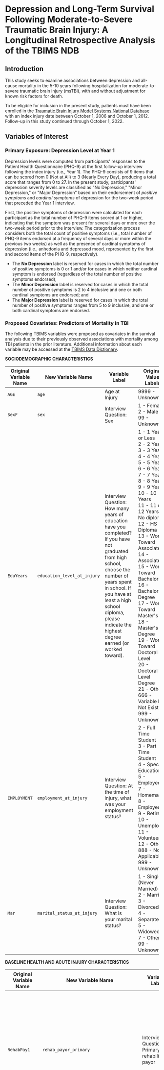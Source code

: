 # Depression and Long-Term Survival Following Moderate-to-Severe Traumatic Brain Injury: A Longitudinal Retrospective Analysis of the TBIMS NDB

## Introduction
This study seeks to examine associations between depression and all-cause mortality in the 5-10 years following hospitalization for moderate-to-severe traumatic brain injury (msTBI), with and without adjustment for known risk factors for death.

To be eligible for inclusion in the present study, patients must have been enrolled in the [Traumatic Brain Injury Model Systems National Database](https://www.tbindsc.org/) with an index injury date between October 1, 2006 and October 1, 2012. Follow-up in this study continued through October 1, 2022.

## Variables of Interest

### Primary Exposure: Depression Level at Year 1
Depression levels were computed from participants' responses to the Patient Health Questionnaire (PHQ-9) at the first follow-up interview following the index injury (i.e., Year 1). The PHQ-9 consists of 9 items that can be scored from 0 (Not at All) to 3 (Nearly Every Day), producing a total score that ranges from 0 to 27. In the present study, participants' depression severity levels are classified as "No Depression," "Minor Depression," or "Major Depression" based on their endorsement of *positive symptoms* and *cardinal symptoms* of depression for the two-week period that preceded the Year 1 interview. 

First, the positive symptoms of depression were calculated for each participant as the total number of PHQ-9 items scored at 1 or higher, indicating that the symptom was present for several days or more over the two-week period prior to the interview. The categorization process considers both the total count of positive symptoms (i.e., total number of PHQ-9 items endorsed at a frequency of several days or more within the previous two weeks) as well as the presence of cardinal symptoms of depression (i.e., anhedonia and depressed mood, represented by the first and second items of the PHQ-9, respectively). 

- The **No Depression** label is reserved for cases in which the total number of positive symptoms is 0 or 1 and/or for cases in which neither cardinal symptom is endorsed (regardless of the total number of positive symptoms endorsed);
- The **Minor Depression** label is reserved for cases in which the total number of positive symptoms is 2 to 4 inclusive and one or both cardinal symptoms are endorsed; and
- The **Major Depression** label is reserved for cases in which the total number of positive symptoms ranges from 5 to 9 inclusive, and one or both cardinal symptoms are endorsed.

### Proposed Covariates: Predictors of Mortality in TBI
The following TBIMS variables were proposed as covariates in the survival analysis due to their previously observed associations with mortality among TBI patients in the prior literature. Additional information about each variable may be accessed at the [TBIMS Data Dictionary](https://hub.tbindsc.org/tbimsdatadictionary/Home).

**SOCIODEMOGRAPHIC CHARACTERISTICS**

| Original Variable Name | New Variable Name | Variable Label                                | Original Value Labels |
|------------------------|-------------------|-----------------------------------------------|-----------------------|
| `AGE`                  | `age`             | Age at Injury                                 | 9999 - Unknown        |
| `SexF`                 | `sex`             | Interview Question: Sex                       | 1 - Female<br>2 - Male<br>99 - Unknown |
| `EduYears`            | `education_level_at_injury` | Interview Question: How many years of education have you completed? If you have not graduated from high school, choose the number of years spent in school. If you have at least a high school diploma, please indicate the highest degree earned (or worked toward). | 1 - 1 Year or Less<br>2 - 2 Years<br>3 - 3 Years<br>4 - 4 Years<br>5 - 5 Years<br>6 - 6 Years<br>7 - 7 Years<br>8 - 8 Years<br>9 - 9 Years<br>10 - 10 Years<br>11 - 11 or 12 Years: No diploma<br>12 - HS Diploma<br>13 - Work Toward Associate's<br>14 - Associate's<br>15 - Work Toward Bachelor's<br>16 - Bachelor's Degree<br>17 - Work Toward Master's<br>18 - Master's Degree<br>19 - Work Toward Doctoral Level<br>20 - Doctoral Level Degree<br>21 - Other<br>666 - Variable Did Not Exist<br>999 - Unknown |
| `EMPLOYMENT`           | `employment_at_injury` | Interview Question: At the time of injury, what was your employment status? | 2 - Full Time Student<br>3 - Part Time Student<br>4 - Special Education<br>5 - Employed<br>7 - Homemaker<br>8 - Employed<br>9 - Retired<br>10 - Unemployed<br>11 - Volunteer<br>12 - Other<br>888 - Not Applicable<br>999 - Unknown |
| `Mar`                  | `marital_status_at_injury` | Interview Question: What is your marital status? | 1 - Single (Never Married)<br>2 - Married<br>3 - Divorced<br>4 - Separated<br>5 - Widowed<br>7 - Other<br>99 - Unknown |

**BASELINE HEALTH AND ACUTE INJURY CHARACTERISTICS**

| Original Variable Name | New Variable Name | Variable Label                                | Original Value Labels |
|------------------------|-------------------|-----------------------------------------------|-----------------------|
| `RehabPay1`            | `rehab_payor_primary` | Interview Question: Primary rehabilitation payor                                 | 1 - Medicare<br>2 - Medicaid<br>3 - Workers' Compensation<br>4 - Private Insurance<br>7 - Self or Private Pay<br>8 - State or County<br>10 - Auto Insurance<br>14 - Charity<br>15 - Other<br>55 - Payor Source Pending<br>999 - Unknown |
| `Cause`                | `cause_of_injury` | Interview Question: Cause of injury          | 1 - Motor Vehicle<br>2 - Motorcycle<br>3 - Bicycle<br>4 - All-Terrain Vehicle (ATV) and All-Terrain Cycle (ATC)<br>5 - Other Vehicular: Unclassified<br>10 - Gunshot Wound<br>11 - Assaults With Blunt Instrument<br>12 - Other Violence<br>13 - Water Sports<br>14 - Field/Track Sports<br>15 - Gymnastic Activities<br>16 - Winter Sports<br>17 - Air Sports<br>18 - Other Sports<br>19 - Fall<br>20 - Hit By Falling/Flying Object<br>21 - Pedestrian<br>22 - Other Unclassified<br>999 - Unknown |
| `PROBLEMUse`           | `problematic_substance_use` | Interview Question: Substance Problem Use | 0 - No<br>1 - Yes<br>77 - Refused<br>99 - Unknown |
| `PROBLEMUseF`          | `problematic_substance_use` | Interview Question: Substance Problem Use | 0 - No<br>1 - Yes<br>99 - Unknown |
| `Suicide`              | `suicide_attempt_hx_lifetime_at_injury` | Interview Question: Have you ever attempted suicide? | 0 - No<br>1 - Yes<br>66 - Variable Did Not Exist<br>77 - Refused<br>88 - Not Applicable<br>99 - Unknown |
| `SuicidePrior`              | `suicide_attempt_hx_past_year_at_injury` | Interview Question: If yes, did you attempt suicide in the year before the injury? | 0 - No<br>1 - Yes<br>66 - Variable Did Not Exist<br>77 - Refused<br>88 - Not Applicable<br>99 - Unknown |

**FUNCTIONAL INDEPENDENCE AT YEAR 1**

| Original Variable Name | New Variable Name | Variable Label                                | Original Value Labels |
|------------------------|-------------------|-----------------------------------------------|-----------------------|
| `DRSF`                 | `drs_total_at_followup` | Interview Question: Disability Rating Scale Follow-up  | 999 - Unknown |
| `FIMTOTF`              | `fim_total_at_followup` | Interview Question: FIM Total (New) Follow-up | 9999 - Unknown |
| `GOSEF`                 | `gose_total_at_followup` | Interview Question: GOS-E Incl. Expired | 1 - Dead<br>2 - Vegetative State (VS)<br>3 - Lower Severe Disability (LSD)<br>4 - Upper Severe Disability (USD)<br>5 - Lower Moderate Disability (LMD)<br>6 - Upper Moderate Disability (UMD)<br>7 - Lower Good Recovery (LGR)<br>8 - Upper Good Recovery <UGR)<br>66 - Variable Did Not Exist<br>99 - Unknown |

**DEPRESSION AT YEAR 1**

| Original Variable Name | New Variable Name | Variable Label                                | Original Value Labels |
|------------------------|-------------------|-----------------------------------------------|-----------------------|
| `SuicideF`             | `suicide_attempt_hx_past_year_at_followup` | Interview Question: In the past year, have you attempted suicide? | 0 - No<br>1 - Yes<br>66 - Variable Did Not Exist<br>77 - Refused<br>88 - Not Applicable: Variable not due this year<br>99 - Unknown |
| `PHQPleasureF`         | `phq1` | Interview Question: a. Little interest or pleasure in doing things | 0 - Not at All<br>1 - Several Days<br>2 - More Than Half of the Days<br>3 - Nearly Every Day<br>66 - Variable Did Not Exist<br>81 - Not Applicable<br>82 - Not Applicable: No data from person with TBI<br>99 - Unknown |
| `PHQDownF`             | `phq2` | Interview Question: b. Feeling down, depressed, or hopeless | 0 - Not at All<br>1 - Several Days<br>2 - More Than Half of the Days<br>3 - Nearly Every Day<br>66 - Variable Did Not Exist<br>81 - Not Applicable<br>82 - Not Applicable: No data from person with TBI<br>99 - Unknown |
| `PHQSleepF`             | `phq3` | Interview Question: c. Trouble falling or staying asleep, or sleeping too much | 0 - Not at All<br>1 - Several Days<br>2 - More Than Half of the Days<br>3 - Nearly Every Day<br>66 - Variable Did Not Exist<br>81 - Not Applicable<br>82 - Not Applicable: No data from person with TBI<br>99 - Unknown |
| `PHQTiredF`             | `phq4` | Interview Question: d. Feeling tired or having little energy | 0 - Not at All<br>1 - Several Days<br>2 - More Than Half of the Days<br>3 - Nearly Every Day<br>66 - Variable Did Not Exist<br>81 - Not Applicable<br>82 - Not Applicable: No data from person with TBI<br>99 - Unknown |
| `PHQEatF`               | `phq5` | Interview Question: e. Poor appetite or overeating | 0 - Not at All<br>1 - Several Days<br>2 - More Than Half of the Days<br>3 - Nearly Every Day<br>66 - Variable Did Not Exist<br>81 - Not Applicable<br>82 - Not Applicable: No data from person with TBI<br>99 - Unknown |
| `PHQBadF`               | `phq6` | Interview Question: f. Feeling bad about yourself or that you are a failure or have let yourself or your family down | 0 - Not at All<br>1 - Several Days<br>2 - More Than Half of the Days<br>3 - Nearly Every Day<br>66 - Variable Did Not Exist<br>81 - Not Applicable<br>82 - Not Applicable: No data from person with TBI<br>99 - Unknown |
| `PHQConcentrateF`       | `phq7` | Interview Question: g. Trouble concentrating on things, such as reading the newspaper or watching television | 0 - Not at All<br>1 - Several Days<br>2 - More Than Half of the Days<br>3 - Nearly Every Day<br>66 - Variable Did Not Exist<br>81 - Not Applicable<br>82 - Not Applicable: No data from person with TBI<br>99 - Unknown |
| `PHQSlowF`              | `phq8` | Interview Question: h. Moving or speaking so slowly that other people could have noticed. Or the opposite - being so fidgety or restless that you have been moving around a lot more than usual | 0 - Not at All<br>1 - Several Days<br>2 - More Than Half of the Days<br>3 - Nearly Every Day<br>66 - Variable Did Not Exist<br>81 - Not Applicable<br>82 - Not Applicable: No data from person with TBI<br>99 - Unknown |
| `PHQDeadF`             | `phq9` | Interview Question: i. Thoughts that you would be better off dead or hurting yourself in some way | 0 - Not at All<br>1 - Several Days<br>2 - More Than Half of the Days<br>3 - Nearly Every Day<br>66 - Variable Did Not Exist<br>81 - Not Applicable<br>82 - Not Applicable: No data from person with TBI<br>99 - Unknown |

### Additional TBIMS Variables

| Original Variable Name | New Variable Name | Variable Label                                       | Original Value Labels |
|------------------------|-------------------|------------------------------------------------------|-----------------------|
| `Mod1id`               | `id`              | Interview Question: ID Number for Participant Record |                       |
| `FollowUpPeriod`       | `data_collection_period` | Interview Question: Follow-up period | 1 - Year 1<br>2 - Year 2<br>5 - Year 5<br>10 - Year 10<br>15 - Year 15<br>20 - Year 20<br>25 - Year 25<br>30 - Year 30<br>35 - Year 35 |
| `Birth`                | `date_of_birth`   | Interview Question: What is your date of birth?      | 9999-09-09 - Unknown |
| `Injury`               | `date_of_injury`  | Interview Question: Date of injury | 9999-09-09 - Unknown |
| `Followup`             | `date_of_followup` | Interview Question: Follow-up evaluation date | 4444-04-04 - Expired<br>5555-05-05 - Withdrew Authorization<br>7777-07-07 - Not Applicable: Includes refused, incarcerated, and lost<br>8888-08-08 - Not Applicable: Other<br>9999-09-09 - Unknown         |
| `Death`                | `date_of_death`   | Interview Question: Date of death             | 8888-08-08 - Not Applicable<br>9999-09-09 - Unknown |
| `DeathF`               | `date_of_death`   | Interview Question: Date of death | 4444-04-04 - Expired: Date Unknown<br>8888-08-08 - Not Applicable: Person Alive<br>9999-09-09 - Unknown |
| `IntStatus`            | `status_at_followup` | Interview Question: Interview status | 1 - Followed<br>2 - Lost<br>3 - Refused<br>4 - Incarcerated<br>5 - Withdrew<br>6 - Expired<br>7 - No Funding |

The present study utilizes a retrospective observational design and draws data from the [Traumatic Brain Injury Model Systems](https://msktc.org/about-model-systems/TBI) (TBIMS) longitudinal cohort study. The TBIMS is a well-established multi-center research initiative with extensive data from individuals with TBI throughout the United States.  Time-to-event is assessed using Cox proportional hazards modeling.

## Notebooks and Scripts
The provided scripts should be run in the sequential order specified by the file names to ensure the successful execution of the analysis workflow. The scripts are designed to perform the following operations:

1. **Preprocessing (`01_preprocessing.qmd`):** This initial script prepares the dataset for subsequent analyses via data cleaning, handling missing values, and imputing Year 1 values to previous and subsequent observations. To ensure reproducibility of results, request and use the `TBIMS_2023Q2_SPSS` Form 1 and Form 2 files as the raw data input for this script.
2. **Missing Data Analysis (`02_missing_data_analysis.qmd`):** This script generates exploratory data visualizations and summaries to provide insights into the nature and severity of missing data within the preprocessed dataset.
3. **Descriptive Tables (`03_generate_descriptive_tables.qmd`):** This script generates descriptive tables that provide summaries of the study sample characteristics with respect to key variables.
4. **Univariate and Bivariate Plots (`04_generate_univariate_and_bivariate_plots.qmd`):** This script generates univariate and bivariate plots of the covariates of interest. 

### Tools and Packages
This project uses the following R packages:
- [`survival`](https://github.com/therneau/survival)
- [`survminer`](https://github.com/kassambara/survminer)

### References and Documentation
Access and use of the [TBIMS National Database](https://www.tbindsc.org/) (NDB) data is governed by the TBIMS standard operating procedures.
